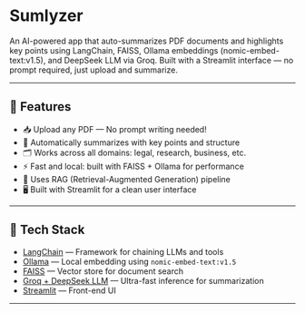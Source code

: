 # Sumlyzer
An AI-powered app that auto-summarizes PDF documents and highlights key points using LangChain, FAISS, Ollama embeddings (nomic-embed-text:v1.5), and DeepSeek LLM via Groq. Built with a Streamlit interface — no prompt required, just upload and summarize.

---

## 🚀 Features

- 📥 Upload any PDF — No prompt writing needed!
- 🧠 Automatically summarizes with key points and structure
- 🗂 Works across all domains: legal, research, business, etc.
- ⚡ Fast and local: built with FAISS + Ollama for performance
- 🤖 Uses RAG (Retrieval-Augmented Generation) pipeline
- 🖥 Built with Streamlit for a clean user interface

---

## 🧱 Tech Stack

- [LangChain](https://github.com/langchain-ai/langchain) — Framework for chaining LLMs and tools
- [Ollama](https://ollama.com) — Local embedding using `nomic-embed-text:v1.5`
- [FAISS](https://github.com/facebookresearch/faiss) — Vector store for document search
- [Groq + DeepSeek LLM](https://groq.com) — Ultra-fast inference for summarization
- [Streamlit](https://streamlit.io) — Front-end UI

---



